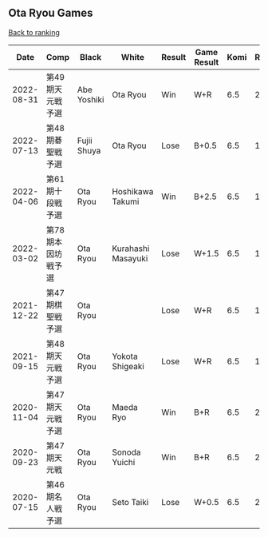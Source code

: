 ## Ota Ryou Games

[Back to ranking](../../index.md)




| **Date** | **Comp** | **Black** | **White** | **Result** | **Game Result** | **Komi** | **Rating** | **Diff** | 
| --- | --- | --- | --- | --- | --- | --- | --- | --- |
| 2022-08-31 | 第49期天元戦予選 | Abe Yoshiki | Ota Ryou | Win | W+R | 6.5 | 2213 | 307 | 
| 2022-07-13 | 第48期碁聖戦予選 | Fujii Shuya | Ota Ryou | Lose | B+0.5 | 6.5 | 1906 | 0 | 
| 2022-04-06 | 第61期十段戦予選 | Ota Ryou | Hoshikawa Takumi | Win | B+2.5 | 6.5 | 1906 | 0 | 
| 2022-03-02 | 第78期本因坊戦予選 | Ota Ryou | Kurahashi Masayuki | Lose | W+1.5 | 6.5 | 1906 | 0 | 
| 2021-12-22 | 第47期棋聖戦予選 | Ota Ryou |  | Lose | W+R | 6.5 | 1906 | 0 | 
| 2021-09-15 | 第48期天元戦予選 | Ota Ryou | Yokota Shigeaki | Lose | W+R | 6.5 | 1906 | -597 | 
| 2020-11-04 | 第47期天元戦予選 | Ota Ryou | Maeda Ryo | Win | B+R | 6.5 | 2503 | 0 | 
| 2020-09-23 | 第47期天元戦 | Ota Ryou | Sonoda Yuichi | Win | B+R | 6.5 | 2503 | -1 | 
| 2020-07-15 | 第46期名人戦予選 | Ota Ryou | Seto Taiki | Lose | W+0.5 | 6.5 | 2504 | missing |




